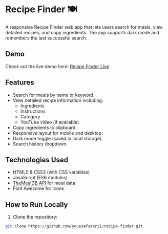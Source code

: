 # Recipe Finder 🍽️

A responsive Recipe Finder web app that lets users search for meals, view detailed recipes, and copy ingredients. The app supports dark mode and remembers the last successful search.

## Demo

Check out the live demo here: [Recipe Finder Live](https://youssefsabrii.github.io/recipe-finder/)

## Features

- Search for meals by name or keyword.
- View detailed recipe information including:
  - Ingredients
  - Instructions
  - Category
  - YouTube video (if available)
- Copy ingredients to clipboard.
- Responsive layout for mobile and desktop.
- Dark mode toggle (saved in local storage).
- Search history dropdown.

## Technologies Used

- HTML5 & CSS3 (with CSS variables)
- JavaScript (ES6 modules)
- [TheMealDB API](https://www.themealdb.com/api.php) for meal data
- Font Awesome for icons

## How to Run Locally

1. Clone the repository:

```bash
git clone https://github.com/youssefsabrii/recipe-finder.git
